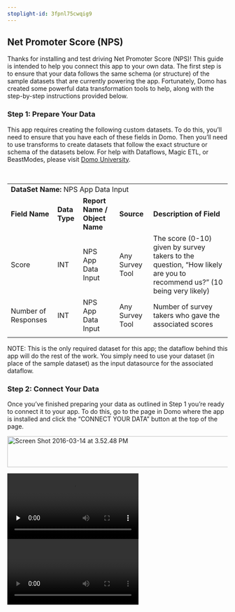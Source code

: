 ```yaml
---
stoplight-id: 3fpnl75cwqig9
---
```


<div class="col-md-12 content-panel">
                <h2>Net Promoter Score (NPS)</h2>
                <p></p><p>Thanks for installing and test driving <span id="title">Net Promoter Score (NPS)</span>! This guide is intended to help you connect this app to your own data. The first step is to ensure that your data follows the same schema (or structure) of the sample datasets that are currently powering the app. Fortunately, Domo has created some powerful data transformation tools to help, along with the step-by-step instructions provided below.</p>
<div id="Step%201:%20Identify%20Required%20Data%20Fields" class="doc-row">
<h3 class="doc-row-title">Step 1: Prepare Your Data</h3>
<div class="small-pad-bottom">
<p>This app requires creating the following custom datasets. To do this, you’ll need to ensure that you have each of these fields in Domo. Then you’ll need to use transforms to create datasets that follow the exact structure or schema of the datasets below. For help with Dataflows, Magic ETL, or BeastModes, please visit <a href="https://university.domo.com/" target="_blank">Domo University</a>.</p>
</div>
<br>
<div id="custom-data-container">
<p><!--tr>


<td colspan="6"></td>


</tr-->
</p><table id="Base-Metrics">
<tbody>
<tr>
<td colspan="6"><strong>DataSet Name:</strong>&nbsp;<span class="value">NPS App Data Input</span></td>
</tr>
<tr>
<td><strong>Field Name</strong></td>
<td><strong>Data Type</strong></td>
<td><strong>Report Name / Object Name</strong></td>
<td><strong>Source </strong></td>
<td colspan="2"><strong>Description of Field</strong></td>
</tr>
<tr>
<td>Score</td>
<td>INT</td>
<td>NPS App Data Input</td>
<td>Any Survey Tool</td>
<td colspan="2">The score (0-10) given by survey takers to the question, “How likely are you to recommend us?” (10 being very likely)</td>
</tr>
<tr>
<td>Number of Responses</td>
<td>INT</td>
<td>NPS App Data Input</td>
<td>Any Survey Tool</td>
<td colspan="2">Number of survey takers who gave the associated scores</td>
</tr>
<tr>
<td></td>
<td></td>
<td></td>
<td></td>
<td colspan="2"></td>
</tr>
</tbody>
</table>
<p>NOTE:&nbsp;This is the only required dataset for this app; the dataflow behind this app will do the rest of the work. You simply need to use your dataset (in place of the sample dataset) as the input datasource for the associated dataflow.</p>
</div>
</div>
<p></p><div class="doc-row" id="Step%202:%20Connect%20Your%20Data">
                                    <h3 class="doc-row-title">Step 2: Connect Your Data</h3><div class="small-pad-bottom"><p>Once you’ve finished preparing your data as outlined in Step 1 you’re ready to connect it to your app. To do this, go to the page in Domo where the app is installed and click the “CONNECT YOUR DATA” button at the top of the page.</p>
<p class="small-pad"><img loading="lazy" class="alignnone size-full wp-image-1207" src="https://s3.amazonaws.com/development.domo.com/wp-content/uploads/2016/03/14155707/Screen-Shot-2016-03-14-at-3.52.48-PM1.png" alt="Screen Shot 2016-03-14 at 3.52.48 PM" width="1158" height="71"></p>
<div id="ooyalaplayer-IyYTc1MjE61NwLdtrxXvZuhH-dSGbWnR" class="ooyalaplayer">
<div class="innerWrapper">
<div class="oo_error" style="display: none;"></div>
<div class="plugins" style="display: none;"></div>
<p><video class="video" style="left: -100000px;" src="http://player.ooyala.com/player/all/IyYTc1MjE61NwLdtrxXvZuhH-dSGbWnR.m3u8?targetBitrate=1200&amp;secure_ios_token=UzArNFNXNTRBbWp6dkdBdi85bmxYa3lpZlYyZy81dzN6aVRKbkRzUXJlSEdtME1jdldrMlVqZGZyUFZVCjIrcVBOSlVWU2VrUG1QcTZRTXROUE1IcTZRPT0K" preload="none" width="300" height="150"></video><video class="midroll" preload="none" width="300" height="150"></video></p>
<div class="oo_ads_countdown" style="display: none;"></div>
<div class="oo_promo" style="background-image: url('https://secure-cf-c.ooyala.com/IyYTc1MjE61NwLdtrxXvZuhH-dSGbWnR/3Gduepif0T1UGY8H4xMDoxOmFkOxyVqc');"></div>
<div class="oo_tap_panel" style="display: none;"></div>
<div class="oo_controls_wrap" style="display: none; position: relative; overflow: hidden; height: 100%; width: 100%;">
<div class="oo_controls oo_full_controls" style="display: none; bottom: -40px;">
<div class="oo_controls_inner vod">
<div class="oo_scrubber">
<div class="oo_label oo_currentTime">00:00</div>
<div class="oo_scrubber_track"></div>
<div class="oo_label oo_duration">00:00</div>
</div>
<div class="oo_button oo_toolbar_item oo_rewind"></div>
<div class="oo_button oo_toolbar_item oo_pause" style="display: none;"></div>
<div class="oo_button oo_toolbar_item oo_play"></div>
<div class="oo_button oo_toolbar_item oo_fullscreen oo_fullscreen_on"></div>
</div>
<div class="oo_controls_inner live">
<div class="oo_scrubber"></div>
<div class="oo_button oo_toolbar_item oo_rewind"></div>
<div class="oo_button oo_toolbar_item oo_pause" style="display: none;"></div>
<div class="oo_button oo_toolbar_item oo_play"></div>
<div class="oo_live_indicator oo_button oo_toolbar_item"></div>
<div class="oo_live_message oo_label oo_button oo_toolbar_item">
<p>LIVE</p>
<div class="oo_button_highlight"></div>
</div>
<div class="oo_button oo_toolbar_item oo_fullscreen oo_fullscreen_on"></div>
</div>
</div>
</div>
<div class="oo_spinner" style="display: none; margin-top: 165px; margin-left: 390px;"><img class="oo_spinner_img" style="width: 50px; height: 50px;" src="blob:https://developer.domo.com/a69720ca-de7d-4089-83ef-61ebcc8673fa" alt=""></div>
<div class="oo_end_screen" style="display: none; background-image: url('https://secure-cf-c.ooyala.com/IyYTc1MjE61NwLdtrxXvZuhH-dSGbWnR/3Gduepif0T1UGY8H4xMDoxOmFkOxyVqc');"><img class="oo_replay" src="blob:https://developer.domo.com/c1cdd102-f2c4-4c56-ba4f-91d303710ab1" alt=""><img class="oo_fullscreen" src="blob:https://developer.domo.com/1c2d0734-4222-4054-b754-4cf984849df1" alt=""></div>
</div>
</div>
<p><script>// <![CDATA[
OO.ready(function() { OO.Player.create("ooyalaplayer-IyYTc1MjE61NwLdtrxXvZuhH-dSGbWnR", "IyYTc1MjE61NwLdtrxXvZuhH-dSGbWnR", { height: 380 }); });
// ]]&gt;</script></p>
</div></div>            </div>
